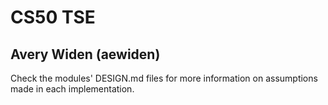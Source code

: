 # CS50 TSE
## Avery Widen (aewiden)

Check the modules' DESIGN.md files for more information on assumptions made in each implementation.

